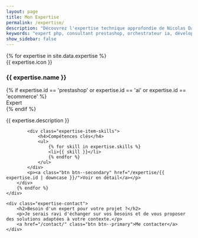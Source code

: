 ```yaml
---
layout: page
title: Mon Expertise
permalink: /expertise/
description: "Découvrez l'expertise technique approfondie de Nicolas Dabène en PHP, E-commerce PrestaShop, IA, et développement FullStack, fruit de plus de 15 ans d'expérience et d'apprentissage continu."
keywords: "expert php, consultant prestashop, orchestrateur ia, développeur fullstack, leadership technique, expertise logicielle, modules prestashop"
show_sidebar: false
---
```


<div class="container">
    <div class="expertise-grid">
        {% for expertise in site.data.expertise %}
        <div class="expertise-item" data-id="{{ expertise.id }}">
            <div class="expertise-item-header">
                <span class="badge expertise-icon">{{ expertise.icon }}</span>
                <h3>{{ expertise.name }}</h3>
                {% if expertise.id == 'prestashop' or expertise.id == 'ai' or expertise.id == 'ecommerce' %}
                <div class="expertise-level-badge">Expert</div>
                {% endif %}
            </div>
            <p class="expertise-item-description">{{ expertise.description }}</p>
            
            <div class="expertise-item-skills">
                <h4>Compétences clés</h4>
                <ul>
                    {% for skill in expertise.skills %}
                    <li>{{ skill }}</li>
                    {% endfor %}
                </ul>
            </div>
            <p><a class="btn btn--secondary" href="/expertise/{{ expertise.id | downcase }}/">Voir en détail</a></p>
        </div>
        {% endfor %}
    </div>
    
    <div class="expertise-contact">
        <h2>Besoin d'un expert pour votre projet ?</h2>
        <p>Je serais ravi d'échanger sur vos besoins et de vous proposer des solutions adaptées à votre contexte.</p>
        <a href="/contact/" class="btn btn--primary">Me contacter</a>
    </div>
</div>